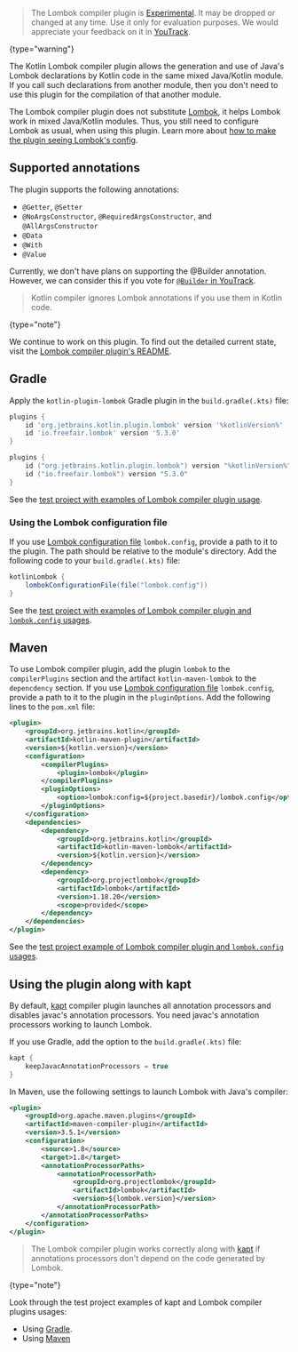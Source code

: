 [//]: # (title: Lombok compiler plugin)

> The Lombok compiler plugin is [Experimental](components-stability.md). 
> It may be dropped or changed at any time. Use it only for evaluation purposes. 
> We would appreciate your feedback on it in [YouTrack](https://youtrack.jetbrains.com/issue/KT-7112).
>
{type="warning"}

The Kotlin Lombok compiler plugin allows the generation and use of Java's Lombok declarations by Kotlin code 
in the same mixed Java/Kotlin module.
If you call such declarations from another module, then you don't need to use this plugin for the compilation of 
that another module.

The Lombok compiler plugin does not substitute [Lombok](https://projectlombok.org/), it helps Lombok work in mixed Java/Kotlin modules.
Thus, you still need to configure Lombok as usual, when using this plugin. 
Learn more about [how to make the plugin seeing Lombok's config](#defining-the-place-of-lombok-config).

## Supported annotations

The plugin supports the following annotations:
* `@Getter`, `@Setter`
* `@NoArgsConstructor`, `@RequiredArgsConstructor`, and `@AllArgsConstructor`
* `@Data`
* `@With`
* `@Value`

Currently, we don't have plans on supporting the @Builder annotation. However, we can consider this if you vote
for [`@Builder` in YouTrack](https://youtrack.jetbrains.com/issue/KT-46959).

> Kotlin compiler ignores Lombok annotations if you use them in Kotlin code.
>
{type="note"}

We continue to work on this plugin. To find out the detailed current state, visit the [Lombok compiler plugin's README](https://github.com/JetBrains/kotlin/blob/master/plugins/lombok/lombok-compiler-plugin/README.md).

## Gradle

Apply the `kotlin-plugin-lombok` Gradle plugin in the `build.gradle(.kts)` file:

<tabs>

```groovy
plugins {
    id 'org.jetbrains.kotlin.plugin.lombok' version '%kotlinVersion%'
    id 'io.freefair.lombok' version '5.3.0'
}
```

```kotlin
plugins {
    id ("org.jetbrains.kotlin.plugin.lombok") version "%kotlinVersion%"
    id ("io.freefair.lombok") version "5.3.0"
}
```

</tabs>

See the [test project with examples of Lombok compiler plugin usage](https://github.com/kotlin-hands-on/kotlin-lombok-examples/tree/master/kotlin_lombok_gradle/nokapt).

### Using the Lombok configuration file

If you use [Lombok configuration file](https://projectlombok.org/features/configuration) `lombok.config`, 
provide a path to it to the plugin. The path should be relative to the module's directory. 
Add the following code to your `build.gradle(.kts)` file:

```groovy
kotlinLombok {
    lombokConfigurationFile(file("lombok.config"))
}
```

See the [test project with examples of Lombok compiler plugin and `lombok.config` usages](https://github.com/kotlin-hands-on/kotlin-lombok-examples/tree/master/kotlin_lombok_gradle/withconfig).

## Maven

To use Lombok compiler plugin, add the plugin `lombok` to the `compilerPlugins` section and the artifact 
`kotlin-maven-lombok` to the `depencdency` section. 
If you use [Lombok configuration file](https://projectlombok.org/features/configuration) `lombok.config`,
provide a path to it to the plugin in the `pluginOptions`. Add the following lines to the `pom.xml` file:

```xml
<plugin>
    <groupId>org.jetbrains.kotlin</groupId>
    <artifactId>kotlin-maven-plugin</artifactId>
    <version>${kotlin.version}</version>
    <configuration>
        <compilerPlugins>
            <plugin>lombok</plugin>
        </compilerPlugins>
        <pluginOptions>
            <option>lombok:config=${project.basedir}/lombok.config</option>
        </pluginOptions>
    </configuration>
    <dependencies>
        <dependency>
            <groupId>org.jetbrains.kotlin</groupId>
            <artifactId>kotlin-maven-lombok</artifactId>
            <version>${kotlin.version}</version>
        </dependency>
        <dependency>
            <groupId>org.projectlombok</groupId>
            <artifactId>lombok</artifactId>
            <version>1.18.20</version>
            <scope>provided</scope>
        </dependency>
    </dependencies>
</plugin>
```

See the [test project example of Lombok compiler plugin and `lombok.config` usages](https://github.com/kotlin-hands-on/kotlin-lombok-examples/tree/master/kotlin_lombok_maven/nokapt).

## Using the plugin along with kapt

By default, [kapt](kapt.md) compiler plugin launches all annotation processors and disables javac's annotation processors.
You need javac's annotation processors working to launch Lombok.

If you use Gradle, add the option to the `build.gradle(.kts)` file:

```groovy
kapt {
    keepJavacAnnotationProcessors = true
}
```

In Maven, use the following settings to launch Lombok with Java's compiler:

```xml
<plugin>
    <groupId>org.apache.maven.plugins</groupId>
    <artifactId>maven-compiler-plugin</artifactId>
    <version>3.5.1</version>
    <configuration>
        <source>1.8</source>
        <target>1.8</target>
        <annotationProcessorPaths>
            <annotationProcessorPath>
                <groupId>org.projectlombok</groupId>
                <artifactId>lombok</artifactId>
                <version>${lombok.version}</version>
            </annotationProcessorPath>
        </annotationProcessorPaths>
    </configuration>
</plugin>    
```

> The Lombok compiler plugin works correctly along with [kapt](kapt.md) if annotations processors don't depend
> on the code generated by Lombok.
>
{type="note"}

Look through the test project examples of kapt and Lombok compiler plugins usages:
* Using [Gradle](https://github.com/JetBrains/kotlin/tree/master/libraries/tools/kotlin-gradle-plugin-integration-tests/src/test/resources/testProject/lombokProject/yeskapt).
* Using [Maven](https://github.com/kotlin-hands-on/kotlin-lombok-examples/tree/master/kotlin_lombok_maven/yeskapt)

